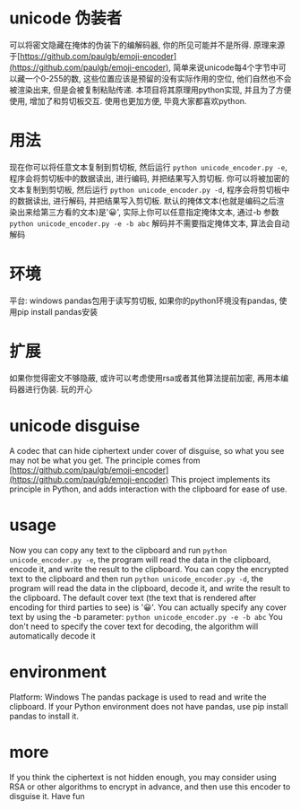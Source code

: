 # unicode 伪装者
可以将密文隐藏在掩体的伪装下的编解码器, 你的所见可能并不是所得.
原理来源于[https://github.com/paulgb/emoji-encoder](https://github.com/paulgb/emoji-encoder), 简单来说unicode每4个字节中可以藏一个0-255的数, 这些位置应该是预留的没有实际作用的空位, 他们自然也不会被渲染出来, 但是会被复制粘贴传递.
本项目将其原理用python实现, 并且为了方便使用, 增加了和剪切板交互. 使用也更加方便, 毕竟大家都喜欢python.
# 用法
现在你可以将任意文本复制到剪切板, 然后运行
`python unicode_encoder.py -e`, 程序会将剪切板中的数据读出, 进行编码, 并把结果写入剪切板.
你可以将被加密的文本复制到剪切板, 然后运行
`python unicode_encoder.py -d`, 程序会将剪切板中的数据读出, 进行解码, 并把结果写入剪切板.
默认的掩体文本(也就是编码之后渲染出来给第三方看的文本)是'😀', 实际上你可以任意指定掩体文本, 通过-b 参数
`python unicode_encoder.py -e -b abc`
解码并不需要指定掩体文本, 算法会自动解码
# 环境
平台: windows
pandas包用于读写剪切板, 如果你的python环境没有pandas, 使用pip install pandas安装
# 扩展
如果你觉得密文不够隐蔽, 或许可以考虑使用rsa或者其他算法提前加密, 再用本编码器进行伪装. 玩的开心

# unicode disguise
A codec that can hide ciphertext under cover of disguise, so what you see may not be what you get.
The principle comes from [https://github.com/paulgb/emoji-encoder](https://github.com/paulgb/emoji-encoder)
This project implements its principle in Python, and adds interaction with the clipboard for ease of use.
# usage
Now you can copy any text to the clipboard and run
`python unicode_encoder.py -e`, the program will read the data in the clipboard, encode it, and write the result to the clipboard.
You can copy the encrypted text to the clipboard and then run
`python unicode_encoder.py -d`, the program will read the data in the clipboard, decode it, and write the result to the clipboard.
The default cover text (the text that is rendered after encoding for third parties to see) is '😀'. You can actually specify any cover text by using the -b parameter:
`python unicode_encoder.py -e -b abc`
You don't need to specify the cover text for decoding, the algorithm will automatically decode it
# environment
Platform: Windows
The pandas package is used to read and write the clipboard. If your Python environment does not have pandas, use pip install pandas to install it.
# more
If you think the ciphertext is not hidden enough, you may consider using RSA or other algorithms to encrypt in advance, and then use this encoder to disguise it. Have fun
